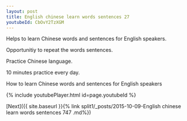 ```yaml
---
layout: post
title: English chinese learn words sentences 27 
youtubeId: CbOvY2TzXGM
---
```

 
 
Helps to learn Chinese words and sentences for English speakers.

Opportunitiy to repeat the words sentences. 

Practice Chinese language. 
 
10 minutes practice every day. 
 
How to learn Chinese words and sentences for English speakers 
 
{% include youtubePlayer.html id=page.youtubeId %}
 
 
[Next]({{ site.baseurl }}{% link  split1/_posts/2015-10-09-English chinese learn words sentences 747 .md%})
 
